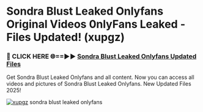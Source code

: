 # Sondra Blust Leaked Onlyfans Original Videos 0nlyFans Leaked - Files Updated! (xupgz)

<h3>🔴 CLICK HERE 🌐==►► <a href="https://tinyurl.com/4seja8ks" rel="nofollow">Sondra Blust Leaked Onlyfans Updated Files</a></h3>

Get Sondra Blust Leaked Onlyfans and all content. Now you can access all videos and pictures of Sondra Blust Leaked Onlyfans. New Updated Files 2025!

[![xupgz](https://i.imgur.com/EWjZXRe.gif)](https://tinyurl.com/4seja8ks)
sondra blust leaked onlyfans